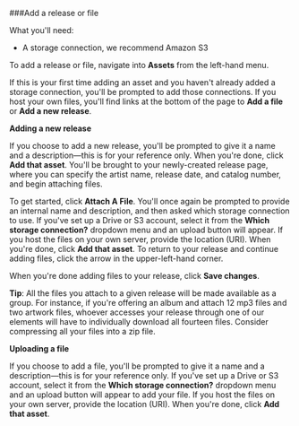 ###Add a release or file

What you'll need:

- A storage connection, we recommend Amazon S3

To add a release or file, navigate into **Assets** from the left-hand menu. 

If this is your first time adding an asset and you haven't already added a storage connection, you'll be prompted to add those connections. If you host your own files, you'll find links at the bottom of the page to **Add a file** or **Add a new release**.

**Adding a new release**

If you choose to add a new release, you'll be prompted to give it a name and a description—this is for your reference only. When you're done, click **Add that asset**. You'll be brought to your newly-created release page, where you can specify the artist name, release date, and catalog number, and begin attaching files.

To get started, click **Attach A File**. You'll once again be prompted to provide an internal name and description, and then asked which storage connection to use. If you've set up a Drive or S3 account, select it from the **Which storage connection?** dropdown menu and an upload button will appear. If you host the files on your own server, provide the location (URI). When you're done, click **Add that asset**. To return to your release and continue adding files, click the arrow in the upper-left-hand corner.

When you're done adding files to your release, click **Save changes**.

**Tip**: All the files you attach to a given release will be made available as a group. For instance, if you're offering an album and attach 12 mp3 files and two artwork files, whoever accesses your release through one of our elements will have to individually download all fourteen files. Consider compressing all your files into a zip file.

**Uploading a file**

If you choose to add a file, you'll be prompted to give it a name and a description—this is for your reference only. If you've set up a Drive or S3 account, select it from the **Which storage connection?** dropdown menu and an upload button will appear to add your file. If you host the files on your own server, provide the location (URI). When you're done, click **Add that asset**.
